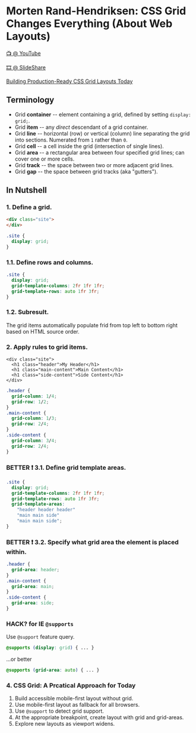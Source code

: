 # Morten Rand-Hendriksen: CSS Grid Changes Everything (About Web Layouts)

[📺 @ YouTube](https://www.youtube.com/watch?v=txZq7Laz7_4)

[🎞️ @ SlideShare](https://www.slideshare.net/mor10/css-grid-changes-everything-about-web-layouts-wordcamp-europe-2017)

[Building Production-Ready CSS Grid Layouts Today](https://www.smashingmagazine.com/2017/06/building-production-ready-css-grid-layout/)

## Terminology

* Grid **container** -- element containing a grid, defined by setting `display: grid;`.
* Grid **item** -- any *direct* descendant of a grid container.
* Grid **line** -- horizontal (row) or vertical (column) line separating the grid into sections. Numerated from `1` rather than `0`.
* Grid **cell** -- a cell inside the grid (intersection of single lines).
* Grid **area** -- a rectangular area between four specified grid lines; can cover one or more cells.
* Grid **track** -- the space between two or more adjacent grid lines.
* Grid **gap** -- the space between grid tracks (aka "gutters").

## In Nutshell

### 1. Define a grid.

```html
<div class="site">
</div>
```

```css
.site {
  display: grid;
}
```

### 1.1. Define rows and columns.

```css
.site {
  display: grid;
  grid-template-columns: 2fr 1fr 1fr;
  grid-template-rows: auto 1fr 3fr;
}
```

### 1.2. Subresult.

The grid items automatically populate frid from top left to bottom right based on HTML source order.

### 2. Apply rules to grid items.

```
<div class="site">
  <h1 class="header">My Header</h1>
  <h1 class="main-content">Main Content</h1>
  <h1 class="side-content">Side Content</h1>
</div>
```

```css
.header {
  grid-column: 1/4;
  grid-row: 1/2;
}
.main-content {
  grid-column: 1/3;
  grid-row: 2/4;
}
.side-content {
  grid-column: 3/4;
  grid-row: 2/4;
}
```

### BETTER ❗ 3.1. Define grid template areas.

```css
.site {
  display: grid;
  grid-template-columns: 2fr 1fr 1fr;
  grid-template-rows: auto 1fr 3fr;
  grid-template-areas:
    "header header header"
    "main main side"
    "main main side";
}
```

### BETTER ❗ 3.2. Specify what grid area the element is placed within.

```css
.header {
  grid-area: header;
}
.main-content {
  grid-area: main;
}
.side-content {
  grid-area: side;
}
```

### HACK? for IE `@supports`

Use `@support` feature query.

```css
@supports (display: grid) { ... }
```

...or better

```css
@supports (grid-area: auto) { ... }
```

### 4. CSS Grid: A Prcatical Approach for Today

1. Build accessible mobile-first layout without grid.
1. Use mobile-first layout as fallback for all browsers.
1. Use `@support` to detect grid support.
1. At the appropriate breakpoint, create layout with grid and grid-areas.
1. Explore new layouts as viewport widens.
